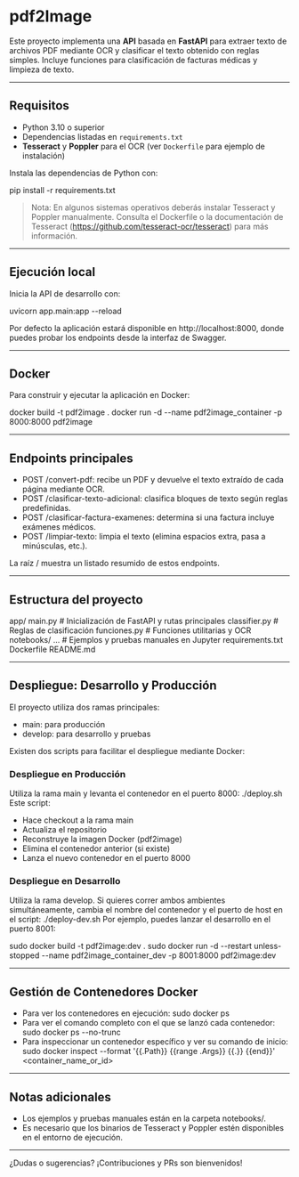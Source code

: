 # pdf2Image

Este proyecto implementa una **API** basada en **FastAPI** para extraer texto de archivos PDF mediante OCR y clasificar el texto obtenido con reglas simples. Incluye funciones para clasificación de facturas médicas y limpieza de texto.

---

## Requisitos

- Python 3.10 o superior  
- Dependencias listadas en `requirements.txt`  
- **Tesseract** y **Poppler** para el OCR (ver `Dockerfile` para ejemplo de instalación)  

Instala las dependencias de Python con:

pip install -r requirements.txt

> Nota: En algunos sistemas operativos deberás instalar Tesseract y Poppler manualmente. Consulta el Dockerfile o la documentación de Tesseract (https://github.com/tesseract-ocr/tesseract) para más información.

---

## Ejecución local

Inicia la API de desarrollo con:

uvicorn app.main:app --reload

Por defecto la aplicación estará disponible en http://localhost:8000, donde puedes probar los endpoints desde la interfaz de Swagger.

---

## Docker

Para construir y ejecutar la aplicación en Docker:

docker build -t pdf2image .
docker run -d --name pdf2image_container -p 8000:8000 pdf2image

---

## Endpoints principales

- POST /convert-pdf: recibe un PDF y devuelve el texto extraído de cada página mediante OCR.
- POST /clasificar-texto-adicional: clasifica bloques de texto según reglas predefinidas.
- POST /clasificar-factura-examenes: determina si una factura incluye exámenes médicos.
- POST /limpiar-texto: limpia el texto (elimina espacios extra, pasa a minúsculas, etc.).

La raíz / muestra un listado resumido de estos endpoints.

---

## Estructura del proyecto

app/
  main.py            # Inicialización de FastAPI y rutas principales
  classifier.py      # Reglas de clasificación
  funciones.py       # Funciones utilitarias y OCR
notebooks/
  ...                # Ejemplos y pruebas manuales en Jupyter
requirements.txt
Dockerfile
README.md

---

## Despliegue: Desarrollo y Producción

El proyecto utiliza dos ramas principales:
- main: para producción
- develop: para desarrollo y pruebas

Existen dos scripts para facilitar el despliegue mediante Docker:

### Despliegue en Producción
Utiliza la rama main y levanta el contenedor en el puerto 8000:
./deploy.sh
Este script:
- Hace checkout a la rama main
- Actualiza el repositorio
- Reconstruye la imagen Docker (pdf2image)
- Elimina el contenedor anterior (si existe)
- Lanza el nuevo contenedor en el puerto 8000

### Despliegue en Desarrollo
Utiliza la rama develop. Si quieres correr ambos ambientes simultáneamente, cambia el nombre del contenedor y el puerto de host en el script:
./deploy-dev.sh
Por ejemplo, puedes lanzar el desarrollo en el puerto 8001:

sudo docker build -t pdf2image:dev .
sudo docker run -d --restart unless-stopped --name pdf2image_container_dev -p 8001:8000 pdf2image:dev

---

## Gestión de Contenedores Docker

- Para ver los contenedores en ejecución:
  sudo docker ps
- Para ver el comando completo con el que se lanzó cada contenedor:
  sudo docker ps --no-trunc
- Para inspeccionar un contenedor específico y ver su comando de inicio:
  sudo docker inspect --format '{{.Path}} {{range .Args}} {{.}} {{end}}' <container_name_or_id>

---

## Notas adicionales

- Los ejemplos y pruebas manuales están en la carpeta notebooks/.
- Es necesario que los binarios de Tesseract y Poppler estén disponibles en el entorno de ejecución.

---

¿Dudas o sugerencias? ¡Contribuciones y PRs son bienvenidos!

